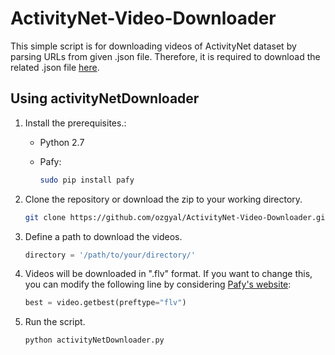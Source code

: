 # ActivityNet-Video-Downloader

This simple script is for downloading videos of ActivityNet dataset by parsing URLs from given .json file. Therefore, it is required to download the related .json file [here](http://activity-net.org/download.html).

## Using activityNetDownloader

1. Install the prerequisites.:

	- Python 2.7
	
	- Pafy:

		``` bash
	   sudo pip install pafy
	   ```

2. Clone the repository or download the zip to your working directory.

	```bash
   git clone https://github.com/ozgyal/ActivityNet-Video-Downloader.git
   ```

3. Define a path to download the videos. 
	
    ```python
	directory = '/path/to/your/directory/'
    ```

4. Videos will be downloaded in ".flv" format. If you want to change this, you can modify the following line by considering [Pafy's website](https://pypi.python.org/pypi/pafy):

	```python
	best = video.getbest(preftype="flv")
    ```
    
5. Run the script.

	``` bash
	python activityNetDownloader.py
	```
